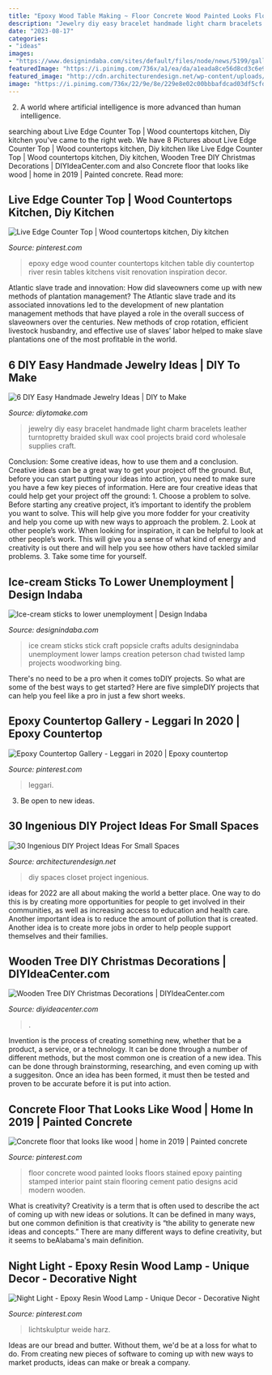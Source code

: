 ```yaml
---
title: "Epoxy Wood Table Making ~ Floor Concrete Wood Painted Looks Floors Stained Epoxy Painting Stamped Interior Paint Stain Flooring Cement Patio Designs Acid Modern Wooden"
description: "Jewelry diy easy bracelet handmade light charm bracelets leather turntopretty braided skull wax cool projects braid cord wholesale supplies craft"
date: "2023-08-17"
categories:
- "ideas"
images:
- "https://www.designindaba.com/sites/default/files/node/news/5199/gallery/chad2_0.jpg"
featuredImage: "https://i.pinimg.com/736x/a1/ea/da/a1eada8ce56d8cd3c6e9733650717d2a.jpg"
featured_image: "http://cdn.architecturendesign.net/wp-content/uploads/2016/01/AD-Ingenious-DIY-Project-Ideas-For-Small-Spaces-30.jpg"
image: "https://i.pinimg.com/736x/22/9e/8e/229e8e02c00bbbafdcad03df5cfde113.jpg"
---
```



2. A world where artificial intelligence is more advanced than human intelligence. 

	

		
searching about Live Edge Counter Top | Wood countertops kitchen, Diy kitchen you've came to the right web. We have 8 Pictures about Live Edge Counter Top | Wood countertops kitchen, Diy kitchen like Live Edge Counter Top | Wood countertops kitchen, Diy kitchen, Wooden Tree DIY Christmas Decorations | DIYIdeaCenter.com and also Concrete floor that looks like wood | home in 2019 | Painted concrete. Read more:
		
    
## Live Edge Counter Top | Wood Countertops Kitchen, Diy Kitchen

<img loading=lazy src="https://i.pinimg.com/736x/a1/ea/da/a1eada8ce56d8cd3c6e9733650717d2a.jpg" onerror="this.onerror=null;this.src='https://tse3.mm.bing.net/th?id=OIP.k8fZ2CApXLTrQJjZylMqOQHaJ3&amp;pid=15.1';" alt="Live Edge Counter Top | Wood countertops kitchen, Diy kitchen">

_Source: pinterest.com_

>epoxy edge wood counter countertops kitchen table diy countertop river resin tables kitchens visit renovation inspiration decor. 

	

Atlantic slave trade and innovation: How did slaveowners come up with new methods of plantation management?
The Atlantic slave trade and its associated innovations led to the development of new plantation management methods that have played a role in the overall success of slaveowners over the centuries. New methods of crop rotation, efficient livestock husbandry, and effective use of slaves’ labor helped to make slave plantations one of the most profitable in the world.

    
## 6 DIY Easy Handmade Jewelry Ideas | DIY To Make

<img loading=lazy src="http://www.diytomake.com/wp-content/uploads/2015/08/charm-necklace.jpg" onerror="this.onerror=null;this.src='https://tse3.mm.bing.net/th?id=OIP.j7s0igpts1DJ8wzInlJEBQHaG_&amp;pid=15.1';" alt="6 DIY Easy Handmade Jewelry Ideas | DIY to Make">

_Source: diytomake.com_

>jewelry diy easy bracelet handmade light charm bracelets leather turntopretty braided skull wax cool projects braid cord wholesale supplies craft. 

	

Conclusion: Some creative ideas, how to use them and a conclusion.
Creative ideas can be a great way to get your project off the ground. But, before you can start putting your ideas into action, you need to make sure you have a few key pieces of information. Here are four creative ideas that could help get your project off the ground: 1. Choose a problem to solve. Before starting any creative project, it’s important to identify the problem you want to solve. This will help give you more fodder for your creativity and help you come up with new ways to approach the problem. 2. Look at other people’s work. When looking for inspiration, it can be helpful to look at other people’s work. This will give you a sense of what kind of energy and creativity is out there and will help you see how others have tackled similar problems. 3. Take some time for yourself.

    
## Ice-cream Sticks To Lower Unemployment | Design Indaba

<img loading=lazy src="https://www.designindaba.com/sites/default/files/node/news/5199/gallery/chad2_0.jpg" onerror="this.onerror=null;this.src='https://tse1.mm.bing.net/th?id=OIP.qDUq_W7NpIiclPKnjFWl-wHaJ4&amp;pid=15.1';" alt="Ice-cream sticks to lower unemployment | Design Indaba">

_Source: designindaba.com_

>ice cream sticks stick craft popsicle crafts adults designindaba unemployment lower lamps creation peterson chad twisted lamp projects woodworking bing. 

	

There's no need to be a pro when it comes toDIY projects. So what are some of the best ways to get started? Here are five simpleDIY projects that can help you feel like a pro in just a few short weeks.

    
## Epoxy Countertop Gallery - Leggari In 2020 | Epoxy Countertop

<img loading=lazy src="https://i.pinimg.com/736x/a9/42/e7/a942e71824dceb1e18b702a960ceee58.jpg" onerror="this.onerror=null;this.src='https://tse2.mm.bing.net/th?id=OIP.ab2E8qKXNS0jsGLoQXaugwHaJ3&amp;pid=15.1';" alt="Epoxy Countertop Gallery - Leggari in 2020 | Epoxy countertop">

_Source: pinterest.com_

>leggari. 

	

3. Be open to new ideas.

    
## 30 Ingenious DIY Project Ideas For Small Spaces

<img loading=lazy src="http://cdn.architecturendesign.net/wp-content/uploads/2016/01/AD-Ingenious-DIY-Project-Ideas-For-Small-Spaces-30.jpg" onerror="this.onerror=null;this.src='https://tse1.mm.bing.net/th?id=OIP.tQ7puYful74iveYi7ckWmwHaLH&amp;pid=15.1';" alt="30 Ingenious DIY Project Ideas For Small Spaces">

_Source: architecturendesign.net_

>diy spaces closet project ingenious. 

	

ideas for 2022 are all about making the world a better place. One way to do this is by creating more opportunities for people to get involved in their communities, as well as increasing access to education and health care. Another important idea is to reduce the amount of pollution that is created. Another idea is to create more jobs in order to help people support themselves and their families.

    
## Wooden Tree DIY Christmas Decorations | DIYIdeaCenter.com

<img loading=lazy src="https://irepo.primecp.com/2015/07/228956/Wooden-Tree-DIY-Christmas-Decorations_ExtraLarge700_ID-1097637.jpg?v=1097637" onerror="this.onerror=null;this.src='https://tse1.mm.bing.net/th?id=OIP.jL3TxJ1Vm8DsYg5xXRkSoQHaKp&amp;pid=15.1';" alt="Wooden Tree DIY Christmas Decorations | DIYIdeaCenter.com">

_Source: diyideacenter.com_

>. 

	

Invention is the process of creating something new, whether that be a product, a service, or a technology. It can be done through a number of different methods, but the most common one is creation of a new idea. This can be done through brainstorming, researching, and even coming up with a suggesiton. Once an idea has been formed, it must then be tested and proven to be accurate before it is put into action.

    
## Concrete Floor That Looks Like Wood | Home In 2019 | Painted Concrete

<img loading=lazy src="https://i.pinimg.com/736x/88/aa/a8/88aaa84dde7cea6423efbc06347f6f53--floor-painting-painting-concrete.jpg?b=t" onerror="this.onerror=null;this.src='https://tse4.mm.bing.net/th?id=OIP.kcaOSYl042rz4bxcx_3PigHaJ4&amp;pid=15.1';" alt="Concrete floor that looks like wood | home in 2019 | Painted concrete">

_Source: pinterest.com_

>floor concrete wood painted looks floors stained epoxy painting stamped interior paint stain flooring cement patio designs acid modern wooden. 

	

What is creativity?
Creativity is a term that is often used to describe the act of coming up with new ideas or solutions. It can be defined in many ways, but one common definition is that creativity is “the ability to generate new ideas and concepts.” There are many different ways to define creativity, but it seems to beAlabama's main definition.

    
## Night Light - Epoxy Resin Wood Lamp - Unique Decor - Decorative Night

<img loading=lazy src="https://i.pinimg.com/736x/22/9e/8e/229e8e02c00bbbafdcad03df5cfde113.jpg" onerror="this.onerror=null;this.src='https://tse1.mm.bing.net/th?id=OIP.aK-P1EyFCF4Fsc0I64KNCwHaJ3&amp;pid=15.1';" alt="Night Light - Epoxy Resin Wood Lamp - Unique Decor - Decorative Night">

_Source: pinterest.com_

>lichtskulptur weide harz. 

	

Ideas are our bread and butter. Without them, we'd be at a loss for what to do. From creating new pieces of software to coming up with new ways to market products, ideas can make or break a company.

